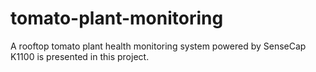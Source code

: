 # tomato-plant-monitoring
A rooftop tomato plant health monitoring system powered by SenseCap K1100 is presented in this project.
